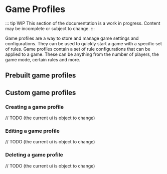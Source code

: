 # Game Profiles

::: tip WIP
This section of the documentation is a work in progress. Content may be incomplete or subject to change.
:::

Game profiles are a way to store and manage game settings and configurations. They can be used to quickly start a game with a specific set of rules. Game profiles contain a set of rule configurations that can be applied to a game. These can be anything from the number of players, the game mode, certain rules and more.

## Prebuilt game profiles


## Custom game profiles

### Creating a game profile

// TODO (the current ui is object to change)


### Editing a game profile

// TODO (the current ui is object to change)

### Deleting a game profile

// TODO (the current ui is object to change)
